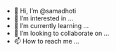 - 👋 Hi, I’m @samadhoti
- 👀 I’m interested in ...
- 🌱 I’m currently learning ...
- 💞️ I’m looking to collaborate on ...
- 📫 How to reach me ...

<!---
samadhoti/samadhoti is a ✨ special ✨ repository because its `README.md` (this file) appears on your GitHub profile.
You can click the Preview link to take a look at your changes.
--->

